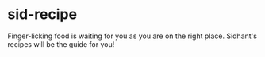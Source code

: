 # sid-recipe

Finger-licking food is waiting for you as you are on the right place. Sidhant's recipes will be the guide for you!
